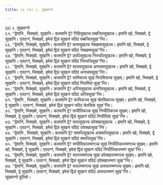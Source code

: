 ```yaml
---
title: ०६ (७) २. सुखवग्गो

---
```

(७) २. सुखवग्गो  
६५. ‘‘द्वेमानि , भिक्खवे, सुखानि। कतमानि द्वे? गिहिसुखञ्च पब्बजितसुखञ्च। इमानि खो, भिक्खवे, द्वे सुखानि। एतदग्गं, भिक्खवे, इमेसं द्विन्नं सुखानं यदिदं पब्बजितसुख’’न्ति।  
६६. ‘‘द्वेमानि, भिक्खवे, सुखानि। कतमानि द्वे? कामसुखञ्च नेक्खम्मसुखञ्च। इमानि खो, भिक्खवे, द्वे सुखानि। एतदग्गं, भिक्खवे, इमेसं द्विन्नं सुखानं यदिदं नेक्खम्मसुख’’न्ति।  
६७. ‘‘द्वेमानि, भिक्खवे, सुखानि। कतमानि द्वे? उपधिसुखञ्च निरुपधिसुखञ्च। इमानि खो, भिक्खवे, द्वे सुखानि। एतदग्गं, भिक्खवे, इमेसं द्विन्नं सुखानं यदिदं निरुपधिसुख’’न्ति।  
६८. ‘‘द्वेमानि, भिक्खवे, सुखानि। कतमानि द्वे? सासवसुखञ्च अनासवसुखञ्च। इमानि खो, भिक्खवे, द्वे सुखानि। एतदग्गं, भिक्खवे, इमेसं द्विन्नं सुखानं यदिदं अनासवसुख’’न्ति।  
६९. ‘‘द्वेमानि, भिक्खवे, सुखानि। कतमानि द्वे? सामिसञ्च सुखं निरामिसञ्च सुखम्। इमानि खो, भिक्खवे, द्वे सुखानि। एतदग्गं, भिक्खवे, इमेसं द्विन्नं सुखानं यदिदं निरामिसं सुख’’न्ति।  
७०. ‘‘द्वेमानि, भिक्खवे, सुखानि। कतमानि द्वे? अरियसुखञ्च अनरियसुखञ्च। इमानि खो, भिक्खवे, द्वे सुखानि। एतदग्गं, भिक्खवे, इमेसं द्विन्नं सुखानं यदिदं अरियसुख’’न्ति।  
७१. ‘‘द्वेमानि , भिक्खवे, सुखानि। कतमानि द्वे? कायिकञ्च सुखं चेतसिकञ्च सुखम्। इमानि खो, भिक्खवे, द्वे सुखानि। एतदग्गं, भिक्खवे, इमेसं द्विन्नं सुखानं यदिदं चेतसिकं सुख’’न्ति।  
७२. ‘‘द्वेमानि, भिक्खवे, सुखानि। कतमानि द्वे? सप्पीतिकञ्च सुखं निप्पीतिकञ्च सुखम्। इमानि खो, भिक्खवे, द्वे सुखानि। एतदग्गं, भिक्खवे, इमेसं द्विन्नं सुखानं यदिदं निप्पीतिकं सुख’’न्ति।  
७३. ‘‘द्वेमानि, भिक्खवे, सुखानि। कतमानि द्वे? सातसुखञ्च उपेक्खासुखञ्च । इमानि खो, भिक्खवे, द्वे सुखानि। एतदग्गं, भिक्खवे, इमेसं द्विन्नं सुखानं यदिदं उपेक्खासुख’’न्ति।  
७४. ‘‘द्वेमानि , भिक्खवे, सुखानि। कतमानि द्वे? समाधिसुखञ्च असमाधिसुखञ्च। इमानि खो, भिक्खवे, द्वे सुखानि। एतदग्गं, भिक्खवे, इमेसं द्विन्नं सुखानं यदिदं समाधिसुख’’न्ति।  
७५. ‘‘द्वेमानि, भिक्खवे, सुखानि। कतमानि द्वे? सप्पीतिकारम्मणञ्च सुखं निप्पीतिकारम्मणञ्च सुखम्। इमानि खो, भिक्खवे, द्वे सुखानि। एतदग्गं, भिक्खवे, इमेसं द्विन्नं सुखानं यदिदं निप्पीतिकारम्मणं सुख’’न्ति।  
७६. ‘‘द्वेमानि, भिक्खवे, सुखानि। कतमानि द्वे? सातारम्मणञ्च सुखं उपेक्खारम्मणञ्च सुखम्। इमानि खो, भिक्खवे, द्वे सुखानि। एतदग्गं, भिक्खवे, इमेसं द्विन्नं सुखानं यदिदं उपेक्खारम्मणं सुख’’न्ति।  
७७. ‘‘द्वेमानि, भिक्खवे, सुखानि। कतमानि द्वे? रूपारम्मणञ्च सुखं अरूपारम्मणञ्च सुखम्। इमानि खो, भिक्खवे, द्वे सुखानि। एतदग्गं, भिक्खवे, इमेसं द्विन्नं सुखानं यदिदं अरूपारम्मणं सुख’’न्ति।  
सुखवग्गो दुतियो।  